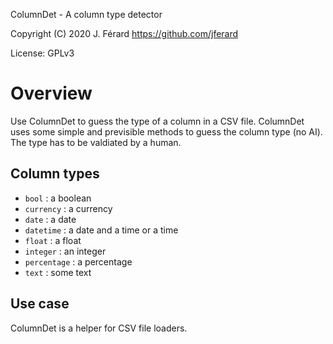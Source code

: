 ColumnDet - A column type detector

Copyright (C) 2020 J. Férard <https://github.com/jferard>

License: GPLv3

# Overview
Use ColumnDet to guess the type of a column in a CSV file. ColumnDet uses some 
simple and previsible methods to guess the column type (no AI). The type has to 
be valdiated by a human.

## Column types
* `bool` : a boolean
* `currency` : a currency
* `date` : a date
* `datetime` : a date and a time or a time
* `float` : a float
* `integer` : an integer
* `percentage` : a percentage
* `text` : some text

## Use case
ColumnDet is a helper for CSV file loaders.